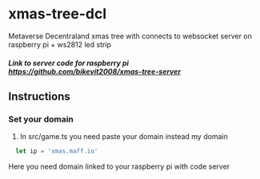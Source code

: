# xmas-tree-dcl
 Metaverse Decentraland xmas tree with connects to websocket server on raspberry pi + ws2812 led strip

##### Link to server code for raspberry pi https://github.com/bikevit2008/xmas-tree-server

## Instructions

### Set your domain
1. In src/game.ts you need paste your domain instead my domain
````js
  let ip = 'xmas.maff.io'
````
Here you need domain linked to your raspberry pi with code server
